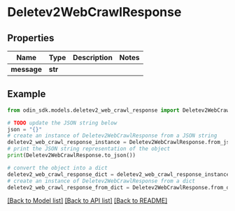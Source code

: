 # Deletev2WebCrawlResponse


## Properties

Name | Type | Description | Notes
------------ | ------------- | ------------- | -------------
**message** | **str** |  | 

## Example

```python
from odin_sdk.models.deletev2_web_crawl_response import Deletev2WebCrawlResponse

# TODO update the JSON string below
json = "{}"
# create an instance of Deletev2WebCrawlResponse from a JSON string
deletev2_web_crawl_response_instance = Deletev2WebCrawlResponse.from_json(json)
# print the JSON string representation of the object
print(Deletev2WebCrawlResponse.to_json())

# convert the object into a dict
deletev2_web_crawl_response_dict = deletev2_web_crawl_response_instance.to_dict()
# create an instance of Deletev2WebCrawlResponse from a dict
deletev2_web_crawl_response_from_dict = Deletev2WebCrawlResponse.from_dict(deletev2_web_crawl_response_dict)
```
[[Back to Model list]](../README.md#documentation-for-models) [[Back to API list]](../README.md#documentation-for-api-endpoints) [[Back to README]](../README.md)


